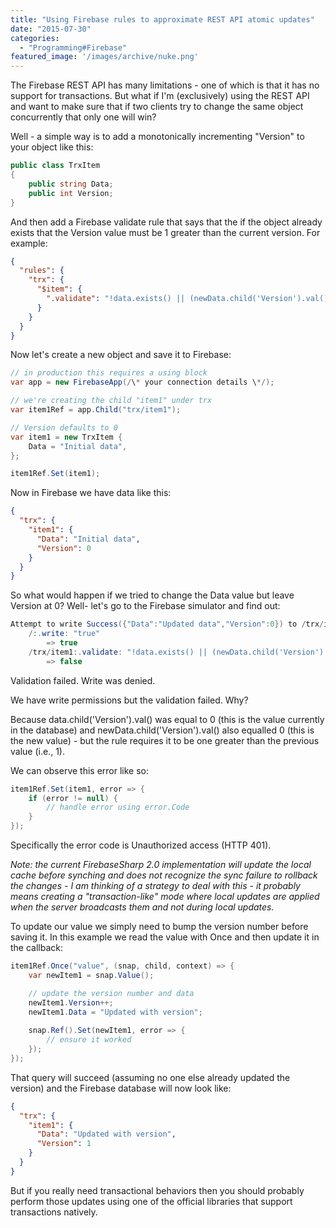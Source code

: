 ```yaml
---
title: "Using Firebase rules to approximate REST API atomic updates"
date: "2015-07-30"
categories: 
  - "Programming#Firebase"
featured_image: '/images/archive/nuke.png'
---
```


The Firebase REST API has many limitations - one of which is that it has no support for transactions. But what if I'm (exclusively) using the REST API and want to make sure that if two clients try to change the same object concurrently that only one will win?

Well - a simple way is to add a monotonically incrementing "Version" to your object like this:

```csharp
public class TrxItem
{
    public string Data;
    public int Version;
}
```

And then add a Firebase validate rule that says that the if the object already exists that the Version value must be 1 greater than the current version. For example:

```json
{
  "rules": {
    "trx": {
      "$item": {
        ".validate": "!data.exists() || (newData.child('Version').val() === data.child('Version').val() + 1)"
      }
    }
  }
}
```

Now let's create a new object and save it to Firebase:

```csharp
// in production this requires a using block
var app = new FirebaseApp(/\* your connection details \*/);

// we're creating the child "item1" under trx
var item1Ref = app.Child("trx/item1");

// Version defaults to 0
var item1 = new TrxItem {
    Data = "Initial data",
};

item1Ref.Set(item1);
```

Now in Firebase we have data like this:

```json
{
  "trx": {
    "item1": {
      "Data": "Initial data",
      "Version": 0
    }
  }
}
```

So what would happen if we tried to change the Data value but leave Version at 0? Well- let's go to the Firebase simulator and find out:

```csharp
Attempt to write Success({"Data":"Updated data","Version":0}) to /trx/item1 with auth=Success(null)
	/:.write: "true"
		=> true
	/trx/item1:.validate: "!data.exists() || (newData.child('Version').val() === data.child('Version').val() + 1)"
		=> false
```

Validation failed.
Write was denied.

We have write permissions but the validation failed. Why?

Because data.child('Version').val() was equal to 0 (this is the value currently in the database) and newData.child('Version').val() also equalled 0 (this is the new value) - but the rule requires it to be one greater than the previous value (i.e., 1).

We can observe this error like so:

```csharp
item1Ref.Set(item1, error => {
    if (error != null) {
        // handle error using error.Code
    }
});
```

Specifically the error code is Unauthorized access (HTTP 401).

_Note: the current FirebaseSharp 2.0 implementation will update the local cache before synching and does not recognize the sync failure to rollback the changes - I am thinking of a strategy to deal with this - it probably means creating a "transaction-like" mode where local updates are applied when the server broadcasts them and not during local updates._

To update our value we simply need to bump the version number before saving it. In this example we read the value with Once and then update it in the callback:

```csharp
item1Ref.Once("value", (snap, child, context) => {
    var newItem1 = snap.Value();

    // update the version number and data
    newItem1.Version++;       
    newItem1.Data = "Updated with version";
    
    snap.Ref().Set(newItem1, error => {
        // ensure it worked
    });
}); 
```

That query will succeed (assuming no one else already updated the version) and the Firebase database will now look like:

```json
{
  "trx": {
    "item1": {
      "Data": "Updated with version",
      "Version": 1
    }
  }
}
```

But if you really need transactional behaviors then you should probably perform those updates using one of the official libraries that support transactions natively.
